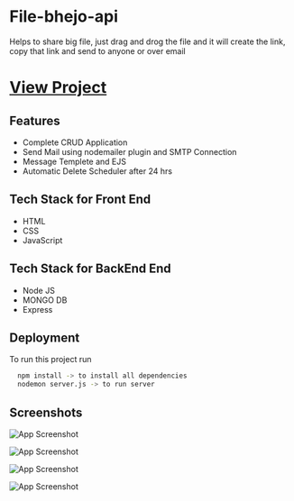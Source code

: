 
# File-bhejo-api

Helps to share big file, just drag and drog the file and it will create
the link, copy that link and send to anyone or over email

# [View Project](https://www.quora.com)
## Features

- Complete CRUD Application
- Send Mail using nodemailer plugin and SMTP Connection
- Message Templete and EJS
- Automatic Delete Scheduler after 24 hrs


## Tech Stack for Front End

- HTML
- CSS
- JavaScript

## Tech Stack for BackEnd End

- Node JS
- MONGO DB
- Express

## Deployment

To run this project run

```bash
  npm install -> to install all dependencies
  nodemon server.js -> to run server
```


## Screenshots

![App Screenshot](https://user-images.githubusercontent.com/60291173/175530510-dde2b8c1-5fe9-487a-9259-a7925a53c9d6.png)


![App Screenshot](https://user-images.githubusercontent.com/60291173/175530513-7d0d5caa-93a2-4315-a3b6-8999478eb532.png)

![App Screenshot](https://user-images.githubusercontent.com/60291173/175530515-ce647511-c56d-4b11-8b73-ad05674087fd.png)

![App Screenshot](https://user-images.githubusercontent.com/60291173/175530505-cd5823a2-c354-4e5b-9be1-d8e62bae49aa.png)

